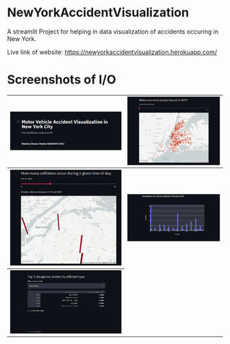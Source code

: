 # NewYorkAccidentVisualization
A streamlit Project for helping in data visualization of accidents occuring in New York.

Live link of website: https://newyorkaccidentvisualization.herokuapp.com/


# Screenshots of I/O

<table style="width:100%">
  <tr>
    <th><img src="img/ss1.png" width=500/></th>
    <th><img src="img/ss2.png" width=500/></th>
  </tr>
  <tr>
    <th><img src="img/ss3.png" width=500/></th>
    <th><img src="img/ss4.png" width=500/></th>
  </tr>
  <tr>
    <th><img src="img/ss5.png" width=600/></th>
  </tr>
 </table>



